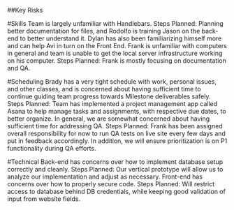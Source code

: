 ##Key Risks

#Skills
Team is largely unfamiliar with Handlebars.
  Steps Planned: Planning better documentation for files, and Rodolfo is training Jason on the back-end to better understand it. Dylan has also been familiarizing himself more and can help Avi in turn on the Front End.
Frank is unfamiliar with computers in general and team is unable to get the local server infrastructure working on his computer.
  Steps Planned: Frank is mostly focusing on documentation and QA.

#Scheduling
Brady has a very tight schedule with work, personal issues, and other classes, and is concerned about having sufficient time to continue guiding team progress towards Milestone deliverables safely.
  Steps Planned: Team has implemented a project management app called Asana to help manage tasks and assignments, with respective due dates, to better organize.
In general, we are somewhat concerned about having sufficient time for addressing QA.
  Steps Planned: Frank has been assigned overall responsibility for now to run QA tests on live site every few days and put in feedback accordingly. In addition, we will ensure prioritization is on P1 functionality during QA efforts.

#Technical
Back-end has concerns over how to implement database setup correctly and cleanly.
  Steps Planned: Our vertical prototype will allow us to analyze our implementation and adjust as necessary.
Front-end has concerns over how to properly secure code.
  Steps Planned: Will restrict access to database behind DB credentials, while keeping good validation of input from website fields.